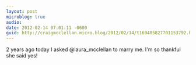 ```yaml
---
layout: post
microblog: true
audio: 
date: 2012-02-14 07:01:11 -0600
guid: http://craigmcclellan.micro.blog/2012/02/14/t169405827701153792.html
---
```

2 years ago today I asked @laura_mcclellan to marry me. I'm so thankful she said yes!
